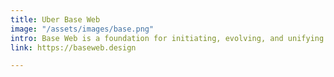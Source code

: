 ```yaml
---
title: Uber Base Web
image: "/assets/images/base.png"
intro: Base Web is a foundation for initiating, evolving, and unifying web products.
link: https://baseweb.design

---
```

